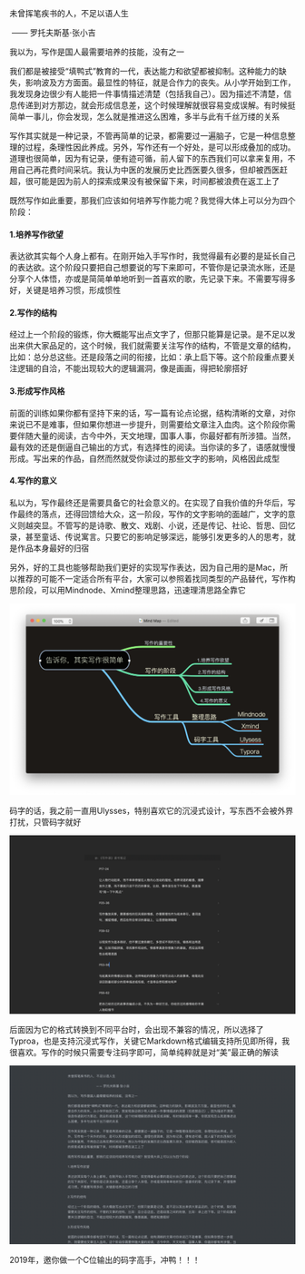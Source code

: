 未曾挥笔疾书的人，不足以语人生

​				—— 罗托夫斯基·张小吉



我以为，写作是国人最需要培养的技能，没有之一



我们都是被接受“填鸭式”教育的一代，表达能力和欲望都被抑制。这种能力的缺失，影响波及方方面面。最显性的特征，就是合作力的丧失。从小学开始到工作，我发现身边很少有人能把一件事情描述清楚（包括我自己）。因为描述不清楚，信息传递到对方那边，就会形成信息差，这个时候理解就很容易变成误解。有时候挺简单一事儿，你会发现，怎么就是推进这么困难，多半与此有千丝万缕的关系



写作其实就是一种记录，不管再简单的记录，都需要过一遍脑子，它是一种信息整理的过程，条理性因此养成。另外，写作还有一个好处，是可以形成叠加的成功。道理也很简单，因为有记录，便有迹可循，前人留下的东西我们可以拿来复用，不用自己再花费时间采坑。我认为中医的发展历史比西医要久很多，但却被西医赶超，很可能是因为前人的探索成果没有被保留下来，时间都被浪费在返工上了



既然写作如此重要，那我们应该如何培养写作能力呢？我觉得大体上可以分为四个阶段：



#### 1.培养写作欲望

表达欲其实每个人身上都有。在刚开始入手写作时，我觉得最有必要的是延长自己的表达欲。这个阶段只要把自己想要说的写下来即可，不管你是记录流水账，还是分享个人体悟，亦或是简简单单地听到一首喜欢的歌，先记录下来。不需要写得多好，关键是培养习惯，形成惯性



#### 2.写作的结构

经过上一个阶段的锻炼，你大概能写出点文字了，但那只能算是记录。是不足以发出来供大家品足的，这个时候，我们就需要关注写作的结构，不管是文章的结构，比如：总分总这些。还是段落之间的衔接，比如：承上启下等。这个阶段重点要关注逻辑的自洽，不能出现较大的逻辑漏洞，像是画画，得把轮廓搭好



#### 3.形成写作风格

前面的训练如果你都有坚持下来的话，写一篇有论点论据，结构清晰的文章，对你来说已不是难事，但如果你想进一步提升，则需要给文章注入血肉。这个阶段你需要伴随大量的阅读，古今中外，天文地理，国事人事，你最好都有所涉猎。当然，最有效的还是倒逼自己输出的方式，有选择性的阅读。当你读的多了，语感就慢慢形成。写出来的作品，自然而然就受你读过的那些文字的影响，风格因此成型



#### 4.写作的意义

私以为，写作最终还是需要具备它的社会意义的。在实现了自我价值的升华后，写作最终的落点，还得回馈给大众，这一阶段，写作的文字影响的面越广，文字的意义则越突显。不管写的是诗歌、散文、戏剧、小说，还是传记、社论、哲思、回忆录，甚至童话、传说寓言。只要它的影响足够深远，能够引发更多的人的思考，就是作品本身最好的归宿



另外，好的工具也能够帮助我们更好的实现写作表达，因为自己用的是Mac，所以推荐的可能不一定适合所有平台，大家可以参照着找同类型的产品替代，写作构思阶段，可以用Mindnode、Xmind整理思路，迅速理清思路全靠它

![pic_1.png](https://raw.githubusercontent.com/hacksman/articles/master/告诉你，其实写作很简单/imgs/pic_1.png)

码字的话，我之前一直用Ulysses，特别喜欢它的沉浸式设计，写东西不会被外界打扰，只管码字就好



![pic_2.png](https://raw.githubusercontent.com/hacksman/articles/master/告诉你，其实写作很简单/imgs/pic_2.png)



后面因为它的格式转换到不同平台时，会出现不兼容的情况，所以选择了Typroa，也是支持沉浸式写作，关键它Markdown格式编辑支持所见即所得，我很喜欢。写作的时候只需要专注码字即可，简单纯粹就是对“美”最正确的解读



![pic_3.png](https://raw.githubusercontent.com/hacksman/articles/master/告诉你，其实写作很简单/imgs/pic_3.png)



2019年，邀你做一个C位输出的码字高手，冲鸭！！！

